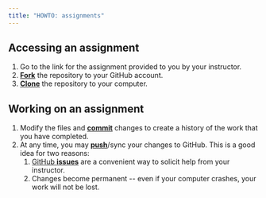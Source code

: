 ```yaml
---
title: "HOWTO: assignments"
---
```


## Accessing an assignment
1. Go to the link for the assignment provided to you by your instructor.
1. [**Fork**][ref-fork] the repository to your GitHub account.
1. [**Clone**][ref-clone] the repository to your computer.

## Working on an assignment
1. Modify the files and [**commit**][ref-commit] changes to create a history of
   the work that you have completed.
1. At any time, you may [**push**][ref-push]/sync your changes to GitHub. This
   is a good idea for two reasons:
   1. [GitHub **issues**][issue] are a convenient way to solicit help from your
      instructor.
   1. Changes become permanent -- even if your computer crashes, your work will
      not be lost.

<!-- Links -->
[ref-fork]:https://guides.github.com/activities/forking/
[ref-clone]:https://docs.github.com/en/free-pro-team@latest/github/creating-cloning-and-archiving-repositories/cloning-a-repository-from-github
[ref-commit]:https://docs.github.com/en/free-pro-team@latest/github/committing-changes-to-your-project
[ref-push]:https://docs.github.com/en/free-pro-team@latest/github/using-git/pushing-commits-to-a-remote-repository#pushing-tags
[issue]:https://docs.github.com/en/free-pro-team@latest/github/managing-your-work-on-github/creating-an-issue
